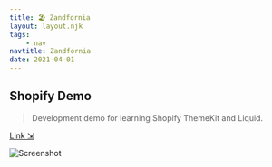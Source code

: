 ```yaml
---
title: 🏖️ Zandfornia
layout: layout.njk
tags:
    - nav
navtitle: Zandfornia
date: 2021-04-01
---
```


## Shopify Demo

> Development demo for learning Shopify ThemeKit and Liquid.

[Link ⇲](https://www.zandfornia.com)

![Screenshot](../../img/zandfornia.jpeg)
